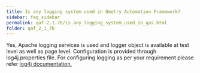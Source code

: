 ```yaml
---
title: Is any logging system used in Qmetry Automation Framework?
sidebar: faq_sidebar
permalink: qaf-2.1.7b/is_any_logging_system_used_in_qas.html
folder: qaf_2_1_7b
---
```



Yes, Apache logging services is used and logger object is available at test level as well as page level. Configuration is provided through log4j.properties file. For configuring logging as per your requirement please refer [log4j documentation.](http://logging.apache.org/log4j/1.2/manual.html)
